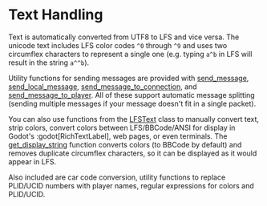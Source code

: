 # Text Handling

Text is automatically converted from UTF8 to LFS and vice versa. The unicode text includes LFS color codes
`^0` through `^9` and uses two circumflex characters to represent a single one (e.g. typing `a^b` in LFS
will result in the string `a^^b`).

Utility functions for sending messages are provided with
[send_message](/docs/class_ref/InSim#class_InSim_method_send_message),
[send_local_message](/docs/class_ref/InSim#class_InSim_method_send_local_message),
[send_message_to_connection](/docs/class_ref/InSim#class_InSim_method_send_message_to_connection),
and [send_message_to_player](/docs/class_ref/InSim#class_InSim_method_send_message_to_player).
All of these support automatic message splitting (sending multiple messages if your message doesn't fit
in a single packet).

You can also use functions from the [LFSText](/docs/class_ref/LFSText) class to manually convert text,
strip colors, convert colors between LFS/BBCode/ANSI for display in Godot's :godot[RichTextLabel], web pages,
or even terminals. The [get_display_string](/docs/class_ref/LFSText#class_LFSText_method_get_display_string)
function converts colors (to BBCode by default) and removes duplicate circumflex characters, so it can be
displayed as it would appear in LFS.

Also included are car code conversion, utility functions to replace PLID/UCID numbers with player
names, regular expressions for colors and PLID/UCID.
